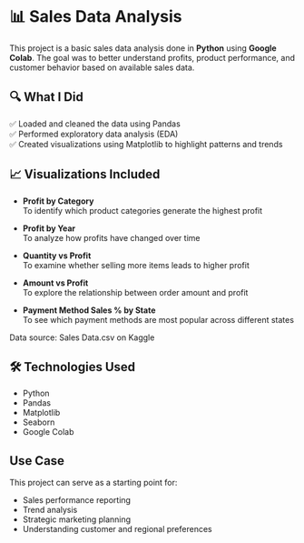 # 📊 Sales Data Analysis

This project is a basic sales data analysis done in **Python** using **Google Colab**. 
The goal was to better understand profits, product performance, and customer behavior based on available sales data.

## 🔍 What I Did

✅ Loaded and cleaned the data using Pandas  
✅ Performed exploratory data analysis (EDA)  
✅ Created visualizations using Matplotlib to highlight patterns and trends



## 📈 Visualizations Included

- **Profit by Category**  
  To identify which product categories generate the highest profit

- **Profit by Year**  
  To analyze how profits have changed over time

- **Quantity vs Profit**  
  To examine whether selling more items leads to higher profit

- **Amount vs Profit**  
  To explore the relationship between order amount and profit

- **Payment Method Sales % by State**  
  To see which payment methods are most popular across different states

Data source: Sales Data.csv on Kaggle


## 🛠️ Technologies Used

- Python  
- Pandas  
- Matplotlib
- Seaborn 
- Google Colab



## Use Case

This project can serve as a starting point for:
- Sales performance reporting  
- Trend analysis  
- Strategic marketing planning  
- Understanding customer and regional preferences
